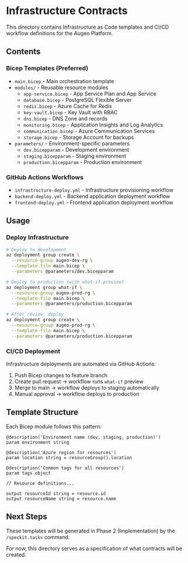 # Infrastructure Contracts

This directory contains Infrastructure as Code templates and CI/CD workflow definitions for the Augeo Platform.

## Contents

### Bicep Templates (Preferred)

- `main.bicep` - Main orchestration template
- `modules/` - Reusable resource modules
  - `app-service.bicep` - App Service Plan and App Service
  - `database.bicep` - PostgreSQL Flexible Server
  - `redis.bicep` - Azure Cache for Redis
  - `key-vault.bicep` - Key Vault with RBAC
  - `dns.bicep` - DNS Zone and records
  - `monitoring.bicep` - Application Insights and Log Analytics
  - `communication.bicep` - Azure Communication Services
  - `storage.bicep` - Storage Account for backups
- `parameters/` - Environment-specific parameters
  - `dev.bicepparam` - Development environment
  - `staging.bicepparam` - Staging environment
  - `production.bicepparam` - Production environment

### GitHub Actions Workflows

- `infrastructure-deploy.yml` - Infrastructure provisioning workflow
- `backend-deploy.yml` - Backend application deployment workflow
- `frontend-deploy.yml` - Frontend application deployment workflow

## Usage

### Deploy Infrastructure

```bash
# Deploy to development
az deployment group create \
  --resource-group augeo-dev-rg \
  --template-file main.bicep \
  --parameters @parameters/dev.bicepparam

# Deploy to production (with what-if preview)
az deployment group what-if \
  --resource-group augeo-prod-rg \
  --template-file main.bicep \
  --parameters @parameters/production.bicepparam

# After review, deploy
az deployment group create \
  --resource-group augeo-prod-rg \
  --template-file main.bicep \
  --parameters @parameters/production.bicepparam
```

### CI/CD Deployment

Infrastructure deployments are automated via GitHub Actions:

1. Push Bicep changes to feature branch
2. Create pull request → workflow runs `what-if` preview
3. Merge to main → workflow deploys to staging automatically
4. Manual approval → workflow deploys to production

## Template Structure

Each Bicep module follows this pattern:

```bicep
@description('Environment name (dev, staging, production)')
param environment string

@description('Azure region for resources')
param location string = resourceGroup().location

@description('Common tags for all resources')
param tags object

// Resource definitions...

output resourceId string = resource.id
output resourceName string = resource.name
```

## Next Steps

These templates will be generated in Phase 2 (Implementation) by the `/speckit.tasks` command.

For now, this directory serves as a specification of what contracts will be created.

